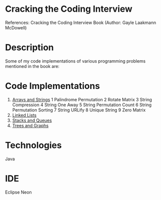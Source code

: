 # Cracking the Coding Interview
References: Cracking the Coding Interview Book (Author: Gayle Laakmann McDowell)

# Description

Some of my code implementations of various programming problems mentioned in the book are:

# Code Implementations
1. [Arrays and Strings](https://github.com/agrawal-priyank/cracking-the-coding-interview/tree/master/src/ArraysAndStrings)
  1 Palindrome Permutation
  2 Rotate Matrix
  3 String Compression
  4 String One Away
  5 String Permutation Count
  6 String Permutation Sorting
  7 String URLify
  8 Unique String
  9 Zero Matrix
2. [Linked Lists](https://github.com/agrawal-priyank/cracking-the-coding-interview/tree/master/src/LinkedLists)
3. [Stacks and Queues](https://github.com/agrawal-priyank/cracking-the-coding-interview/tree/master/src/StacksAndQueues)
4. [Trees and Graphs](https://github.com/agrawal-priyank/cracking-the-coding-interview/tree/master/src/TreesAndGraphs)

# Technologies

Java

# IDE

Eclipse Neon
